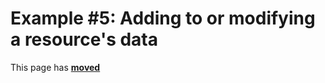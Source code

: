 # Example #5: Adding to or modifying a resource's data #

This page has [**moved**](https://lib-docs.delphidabbler.com/ResFile/1/Examples/Example5)